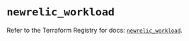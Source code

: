 # `newrelic_workload`

Refer to the Terraform Registry for docs: [`newrelic_workload`](https://registry.terraform.io/providers/newrelic/newrelic/3.61.0/docs/resources/workload).
